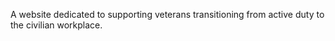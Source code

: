 A website dedicated to supporting veterans transitioning from active duty to the civilian workplace.

